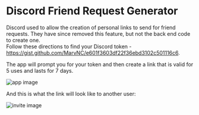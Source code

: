 # Discord Friend Request Generator

Discord used to allow the creation of personal links to send for friend requests. They have since removed this feature, but not the back end code to create one.   
Follow these directions to find your Discord token - https://gist.github.com/MarvNC/e601f3603df22f36ebd3102c501116c6.   

The app will prompt you for your token and then create a link that is valid for 5 uses and lasts for 7 days.   

![app image](https://github.com/Faugnom1/Discord-Firend-Invite-Generator/blob/main/App-Ui.png?raw=true)  

And this is what the link will look like to another user:  

![invite image](https://github.com/Faugnom1/Discord-Firend-Invite-Generator/blob/main/Invite-Example.png?raw=true)


